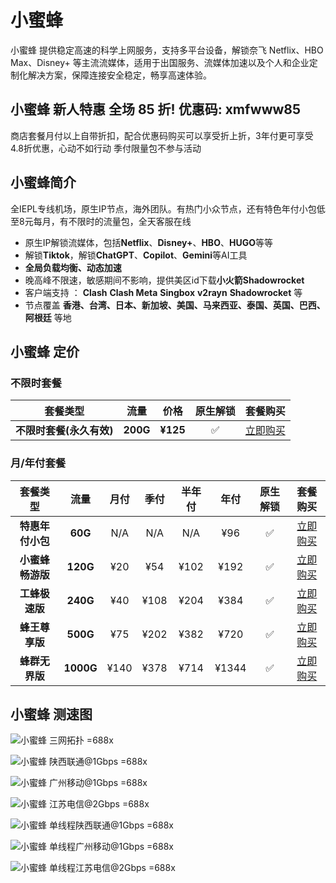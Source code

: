 # 小蜜蜂
小蜜蜂 提供稳定高速的科学上网服务，支持多平台设备，解锁奈飞 Netflix、HBO Max、Disney+ 等主流流媒体，适用于出国服务、流媒体加速以及个人和企业定制化解决方案，保障连接安全稳定，畅享高速体验。
## 小蜜蜂 新人特惠 全场 85 折! 优惠码: xmfwww85
商店套餐月付以上自带折扣，配合优惠码购买可以享受折上折，3年付更可享受4.8折优惠，心动不如行动
季付限量包不参与活动

## 小蜜蜂简介

全IEPL专线机场，原生IP节点，海外团队。有热门小众节点，还有特色年付小包低至8元每月，有不限时的流量包，全天客服在线

- 原生IP解锁流媒体，包括**Netflix**、**Disney+**、**HBO**、**HUGO**等等
- 解锁**Tiktok**，解锁**ChatGPT**、**Copilot**、**Gemini**等AI工具
- **全局负载均衡、动态加速**
- 晚高峰不限速，敏感期间不影响，提供美区id下载**小火箭Shadowrocket**
- 客户端支持 ： **Clash** **Clash Meta** **Singbox** **v2rayn** **Shadowrocket** 等
- 节点覆盖 **香港、台湾、日本、新加坡、美国、马来西亚、泰国、英国、巴西、阿根廷** 等地
## 小蜜蜂 定价
### 不限时套餐

|         套餐类型         |   流量   |   价格   | 原生解锁 |                                                    套餐购买                                                    |
| :----------------------: | :------: | :------: | :------: | :------------------------------------------------------------------------------------------------------------: |
| **不限时套餐(永久有效)** | **200G** | **¥125** |    ✅    | [立即购买](https://itheo.top/bee) |

### 月/年付套餐

|     套餐类型     |   流量    | 月付 | 季付 | 半年付 | 年付  | 原生解锁 |                                                    套餐购买                                                    |
| :--------------: | :-------: | :--: | :--: | :----: | :---: | :------: | :------------------------------------------------------------------------------------------------------------: |
| **特惠年付小包** |  **60G**  | N/A  | N/A  |  N/A   |  ¥96  |    ✅    | [立即购买](https://itheo.top/bee) |
| **小蜜蜂畅游版** | **120G**  | ¥20  | ¥54  |  ¥102  | ¥192  |    ✅    | [立即购买](https://itheo.top/bee) |
|  **工蜂极速版**  | **240G**  | ¥40  | ¥108 |  ¥204  | ¥384  |    ✅    | [立即购买](https://itheo.top/bee) |
|  **蜂王尊享版**  | **500G**  | ¥75  | ¥202 |  ¥382  | ¥720  |    ✅    | [立即购买](https://itheo.top/bee) |
|  **蜂群无界版**  | **1000G** | ¥140 | ¥378 |  ¥714  | ¥1344 |    ✅    | [立即购买](https://itheo.top/bee) |

## 小蜜蜂 测速图

![小蜜蜂 三网拓扑 =688x](https://i.theojs.cn/airport/bee_triple_network_topology.webp)

![小蜜蜂 陕西联通@1Gbps =688x](https://i.theojs.cn/airport/bee_shanxi_unicom_1gbps.webp)

![小蜜蜂 广州移动@1Gbps =688x](https://i.theojs.cn/airport/bee_guangzhou_mobile_1gbps.webp)

![小蜜蜂 江苏电信@2Gbps =688x](https://i.theojs.cn/airport/bee_jiangsu_telecom_2gbps.webp)

![小蜜蜂 单线程陕西联通@1Gbps =688x](https://i.theojs.cn/airport/bee_shanxi_unicom_1gbps_single.webp)

![小蜜蜂 单线程广州移动@1Gbps =688x](https://i.theojs.cn/airport/bee_guangzhou_mobile_1gbps_single.webp)

![小蜜蜂 单线程江苏电信@2Gbps =688x](https://i.theojs.cn/airport/bee_jiangsu_telecom_2gbps_single.webp)
